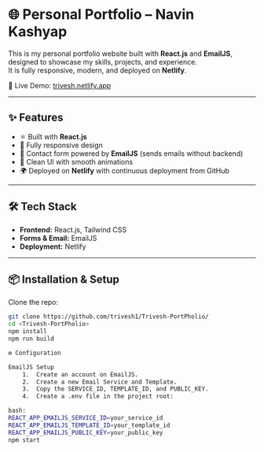 # 🌐 Personal Portfolio – Navin Kashyap

This is my personal portfolio website built with **React.js** and **EmailJS**, designed to showcase my skills, projects, and experience.  
It is fully responsive, modern, and deployed on **Netlify**.

🔗 Live Demo: [trivesh.netlify.app](https://trivesh.netlify.app/)

---

## ✨ Features
- ⚛️ Built with **React.js**  
- 📱 Fully responsive design  
- 📧 Contact form powered by **EmailJS** (sends emails without backend)  
- 🎨 Clean UI with smooth animations  
- 🌍 Deployed on **Netlify** with continuous deployment from GitHub  

---

## 🛠️ Tech Stack
- **Frontend:** React.js, Tailwind CSS 
- **Forms & Email:** EmailJS  
- **Deployment:** Netlify  

---

## 📦 Installation & Setup

Clone the repo:
```bash
git clone https://github.com/trivesh1/Trivesh-PortPholio/
cd <Trivesh-PortPholio>
npm install
npm run build

⚙️ Configuration

EmailJS Setup
	1.	Create an account on EmailJS.
	2.	Create a new Email Service and Template.
	3.	Copy the SERVICE_ID, TEMPLATE_ID, and PUBLIC_KEY.
	4.	Create a .env file in the project root:

bash:
REACT_APP_EMAILJS_SERVICE_ID=your_service_id
REACT_APP_EMAILJS_TEMPLATE_ID=your_template_id
REACT_APP_EMAILJS_PUBLIC_KEY=your_public_key
npm start
